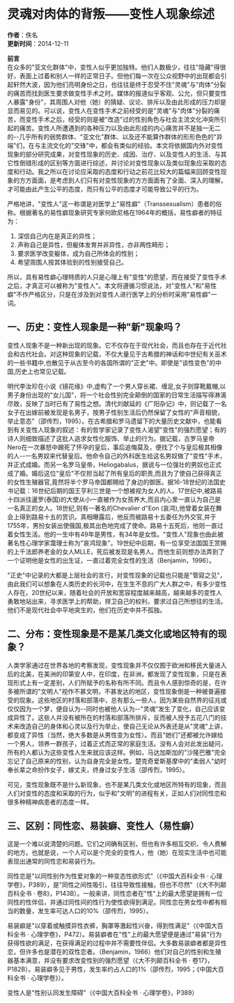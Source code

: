 # 灵魂对肉体的背叛——变性人现象综述

**作者**：佚名  
**更新时间**：2014-12-11  

**前言**  
在众多的"亚文化群体"中，变性人似乎更加独特。他们人数极少，往往"隐藏"得很好，表面上过着和别人一样的正常日子。但他们每一次在公众视野中的出现都会引起轩然大波，因为他们亮明身份之日，也往往是终于忍受不住"灵魂"与"肉体"分裂的痛苦而找到医生要求做变性手术之时。媒体的报道似乎客观、公允，但只要变性人暴露"身份"，其周围人对他（她）的猜疑、议论、排斥以及由此形成的压力却是显而易见的。可以说，变性人在变性手术之前经受的是"灵魂"与"肉体"分裂的痛苦，而变性手术之后，经受的则是被"改造"过的性别角色与社会主流文化冲突所引起的痛苦。变性人所遭遇到的各种压力以及由此形成的内心痛苦并不是独一无二的--几乎所有的弱势群体、"亚文化"群体、以及还不能算作群体的形形色色的"异端"们，在与主流文化的"交锋"中，都会有类似的经验。本文将依据国内外对变性现象的部分研究成果，对变性现象的历史、成因、治疗、以及变性人的生活、与其它性倒错形成的区别等方面进行综述，并讨论对变性现象以及类似现象应采取的态度和行动。我之所以在讨论应采取的态度和行动之前花比较大的篇幅来回顾变性现象的方方面面，是考虑到人们只有对变性现象的方方面面有了全面、深入的理解，才可能由此产生公平的态度，而只有公平的态度才可能导致公平的行为。

严格地讲，"变性人"这一称谓是对医学上"易性癖"（Transsexualism）患者的俗称。根据著名的易性癖现象研究专家何欧尼格在1964年的概括，易性癖者的特征为：  
1. 深信自己内在是真正的异性；  
2. 声称自己是异性，但躯体发育并非异性，亦非两性畸形；  
3. 要求医学改变躯体，成为自己所体会的性别；  
4. 希望周围人按其体验到的性别接受自己。  

所以，具有易性癖心理特质的人只是心理上有"变性"的愿望，而在接受了变性手术之后，才真正可以被称为"变性人"。本文将遵循习惯说法，对"变性人"和"易性癖"不作严格区分，只是在涉及到对变性人进行医学上的分析时采用"易性癖"一词。

## 一、历史：变性人现象是一种"新"现象吗？  
变性人现象不是一种新出现的现象。它不仅存在于现代社会，而且也存在于近代社会和古代社会。对这种现象的记载，不仅大量见于古希腊的神话和中世纪有关巫术的一些书籍中,也散见于从古至今的各国所谓的"正史"中。即使是"谈性变色"的中国,历史上也常见记载。

明代李汝珍在小说《镜花缘》中,虚构了一个男人穿长裙、缠足,女子则穿靴戴帽,以男子身份出现的"女儿国"，将一个社会性别完全颠倒的国家的日常生活描写得淋漓尽致，反映了当时已有了易性之想。清代刘献延的《广阳杂记》中，则记载了一名女子在出嫁前被发现是名男子，按男子性别生活后仍然保留了女性的"声音相貌，举止意态"（邵传烈，1995）。在古希腊和罗马遗留下的大量历史文献中，也能看到有关变性人现象的叙述：有的哲学家记录了变性人渴望"变性"的强烈愿望；有的诗人则细致描述了这批人追求女性化服饰、举止的行为。据记载，古罗马皇帝Nero在一次暴怒中踢死了怀孕的皇后，事后追悔莫及，便找了个与皇后极其相像的人--一名男奴来代替皇后。他命令自己的外科医生给这名男奴做了"变性"手术，并正式成婚。而另一名罗马皇帝，Heliogabalus，据说与一位强壮的男奴也正式成了婚。婚后这位"皇后"不仅担当起了所有皇后的职责,而且为了使自己获得真正的女性生殖器官,竟然将半个罗马帝国都赐给了身边的御医。据16-18世纪的法国史书记载：16世纪后期的国王亨利三世是一个想被视为女人的人。17世纪中,被路易十四派往暹罗(泰国)的大使从小一直被作为女孩养大,而且内心里一直认为自己是一名真正的女人。18世纪,则有一著名的Chevalier d"Eon (哀鸿),他曾着女装在舞会上得到路易十五的赏识。真相曝露后，他反而被路易十五委任为外交官,并于1755年，男扮女装出使俄国,极其出色地完成了使命。路易十五死后，他则一直过着女性生活。他的一生中有49年是男性，有34年是女性。"变性人"现象也由此被著名性心理学家霭理士称为"哀鸿现象"。19世纪中后期，有一位享受法国国王赏赐的上千法郎养老金的女人MLLE，死后被发现是名男人。而他生前则想办法弄到了一个证明他是女性的出生证，一直过着完全女性的生活（Benjamin，1996）。

"正史"中记录的大都是上层社会的言行，对变性现象的记载也只能是"管窥之见"，由此我们可以想象在人类历史的长河中，在生生不息的广大人群之中，有多少变性人存在。20世纪以来，随着社会的开放和宽容程度越来越高，越来越多的变性人勇敢地站出来，寻求医学上的帮助，捍卫自己的权利，要求过自己所想往的生活。他们不是现代社会中平地突生的，他们在历史中并不孤独。

## 二、分布：变性现象是不是某几类文化或地区特有的现象？  
人类学家通过在世界各地的考察发现，变性现象并不仅仅囿于欧洲和移民大量进入后的北美，在美洲的印第安人中，在印度，在非洲，都发现了变性现象，只是在表现形式上有一定差别，人们所赋予的名称有所不同。而且令人感到惊奇的是，在许多被所谓的"文明人"视作不甚文明，不甚发达的地区，变性现象倒是一种被普遍接受的现象。这些地区的村落和部落中，总有那么一些人，因为某些自然界的征兆或仅仅因为一个梦，便自认为--同时也被他人认为--"灵魂"发生了变化，自己应该变成异性了。这些人并没有被所在的村落和部落所排斥，反而被人授予五花八门的技术来改造自己的身体和心灵以及行为举止，使自己无论从外表还是从"灵魂"上讲，都变成了异性（当然，绝大多数是从男性变为女性）。而且"她们"还都被允许嫁给一个男人，领养一群孩子，过着正式而正常的家庭生活。没有人会对此发出疑问，所有的人都认为这些变性人生来就应该这样。例如，马达加斯加的"沙隆巴雅"完全忘记了自己原来的性别，认为自身完全是女性。楚克奇爱斯基摩中的"柔弱人"幼时奉长辈之命扮作女子，嫁丈夫，终身过女子生活（邵传烈，1995）。

可见，变性现象既不是什么新现象，也不是某几类文化或地区所特有的现象，而且人们对变性的态度和采取的行为，似乎和"文明"的进程有关，正如人们对同性恋和很多种精神病患者的态度一样。

## 三、区别：同性恋、易装癖、变性人（易性癖）  
这是一个难以说清楚的问题。它们之间确有区别，但也有许多相互交织、令人费解的地方。也就是说，一个人可以是个完全的变性人，他（她）在现实生活中也可能表现出通常的同性恋和易装行为。

同性恋是"以同性别作为性爱对象的一种变态性欲形式"（《中国大百科全书 · 心理学卷》，P389），是"同性之间性吸引，往往导致性接触，但也不尽然"（《大不列颠百科全书 · 卷8》，P143B）。一般来讲，同性恋者在"性"上的最大愿望是拥有一位同性的性伴侣，并通过同性间的性行为使性欲得到满足。同性恋在男女性中都有相当的数量，发生率可达人口的10%（邵传烈，1995）。

易装癖是"以穿着或触摸异性衣裤，胸罩等激起性兴奋，得到性满足"（《中国大百科全书 · 心理学卷》，P472）。易装癖者在"性"上的最大愿望便是通过"易装"行为获得性欲的满足，在获得满足的过程中并不需要性伴侣。大多数易装癖者都是异性恋，但许多也是潜在的双性恋者。（Benjamin，1966）他们对自己的性别和生殖器基本满意，并没有要求改变性别的强烈愿望（《大不列颠百科全书 · 卷17》，P182B）。易装癖多见于男性，发生率约占人口的1%（邵传烈，1995；《中国大百科全书 · 心理学卷》）。

变性人是"性别认同发生障碍"（《中国大百科全书 · 心理学卷》，P389）